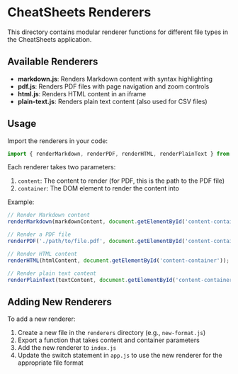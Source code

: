 # CheatSheets Renderers

This directory contains modular renderer functions for different file types in the CheatSheets application.

## Available Renderers

- **markdown.js**: Renders Markdown content with syntax highlighting
- **pdf.js**: Renders PDF files with page navigation and zoom controls
- **html.js**: Renders HTML content in an iframe
- **plain-text.js**: Renders plain text content (also used for CSV files)

## Usage

Import the renderers in your code:

```javascript
import { renderMarkdown, renderPDF, renderHTML, renderPlainText } from './renderers/index.js';
```

Each renderer takes two parameters:
1. `content`: The content to render (for PDF, this is the path to the PDF file)
2. `container`: The DOM element to render the content into

Example:

```javascript
// Render Markdown content
renderMarkdown(markdownContent, document.getElementById('content-container'));

// Render a PDF file
renderPDF('./path/to/file.pdf', document.getElementById('content-container'));

// Render HTML content
renderHTML(htmlContent, document.getElementById('content-container'));

// Render plain text content
renderPlainText(textContent, document.getElementById('content-container'));
```

## Adding New Renderers

To add a new renderer:

1. Create a new file in the `renderers` directory (e.g., `new-format.js`)
2. Export a function that takes content and container parameters
3. Add the new renderer to `index.js`
4. Update the switch statement in `app.js` to use the new renderer for the appropriate file format 